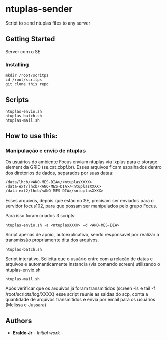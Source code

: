 # ntuplas-sender

Script to send ntuplas files to any server

## Getting Started

Server com o SE

### Installing
```
mkdir /root/scritps
cd /root/scritps
git clone this repo
```
## Scripts
```
ntuplas-envio.sh
ntuplas-batch.sh
ntuplas-mail.sh
```
## How to use this:

### Manipulação e envio de ntuplas
Os usuários do ambiente Focus enviam ntuplas via lxplus para o storage element da GRID (se.cat.cbpf.br).
Esses arquivos ficam espalhados dentro dos diretorios de dados, separados por suas datas:
```
/data/lhcb/<ANO-MES-DIA>/<ntuplasXXXX>
/data-ext/lhcb/<ANO-MES-DIA>/<ntuplasXXXX>
/data-ext2/lhcb/<ANO-MES-DIA>/<ntuplasXXXX>
```
Esses arquivos, depois que estão no SE, precisam ser enviados para o servidor focus102, para que possam ser manipulados pelo grupo Focus.

Para isso foram criados 3 scripts:
```
ntuplas-envio.sh -a <ntuplasXXXX> -d <ANO-MES-DIA>
```
Script apenas de apoio, autoexplicativo, sendo responsavel por realizar a transmissão propriamente dita dos arquivos.

```
ntuplas-batch.sh
```
Script interativo. Solicita que o usuário entre com a relação de datas e arquivos e automanticamente instancia (via comando screen) utilizando o ntuplas-envio.sh

```
ntuplas-mail.sh
```
Após verificar que os arquivos já foram transmitidos (screen -ls e tail -f /root/scripts/log/XXXX) esse script reunie as saidas do scp, conta a quantidade de arquivos transmitidos e envia por email para os usuários (Melissa e Jussara)

## Authors

* **Eraldo Jr** - *Initial work* -
